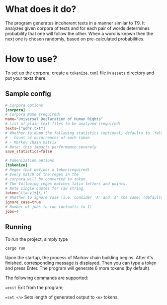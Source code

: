 # What does it do?
The program generates incoherent texts in a manner similar to T9. It analyzes given corpora of texts and for each pair of words determines probability that one will follow the other. When a word is known then the next one is chosen randomly, based on pre-calculated probabilities.
# How to use?
To set up the corpora, create a `tokenize.toml` file in `assets` directory and put your texts there.
## Sample config
```toml
# Corpora options
[corpora]
# Corpora Name (required)
name="Universal Declaration of Human Rights"
# List of plain text files to be analyzed (required)
texts=["udhr.txt"]
# Whether to dump the following statistics (optional, defaults to `false`):
# - Count of occurrences of each token
# - Markov chain matrix
# Note: this impacts performance severely
save_statistics=false

# Tokenization options
[tokenize]
# Regex that defines a token(required)
# Every match of the regex in the
# corpora will be converted to token.
# The following regex matches latin letters and points.
# Note single quotes for raw string.
token='([a-z]+|\.)'
# Whether to ignore case (i.e. consider 'A' and 'a' the same) (defaults to false)
ignore_case=true
# Number of jobs to run (defaults to 1)
jobs=4
```
## Running
To run the project, simply type
```shell
cargo run
```
Upon the startup, the process of Markov chain building begins. After it's finished, corresponding message is displayed. Then you
can type a token and press Enter. The program will generate 6 more tokens (by default).

The following commands are supported:

`=exit` Exit from the program;

`=set <n>` Sets length of generated output to `<n>` tokens.